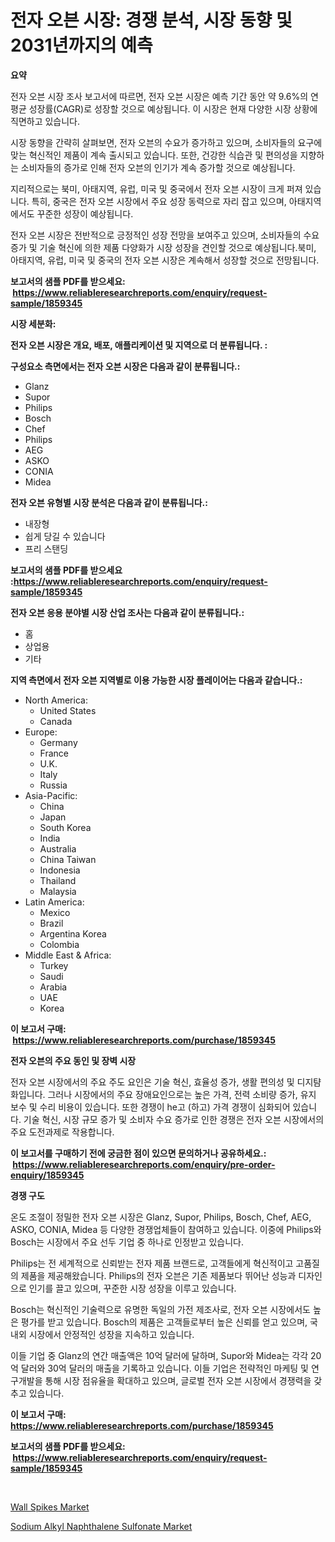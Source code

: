 <p><h1>전자 오븐 시장: 경쟁 분석, 시장 동향 및 2031년까지의 예측</h1></p><p><strong>요약</strong></p>
<p><p>전자 오븐 시장 조사 보고서에 따르면, 전자 오븐 시장은 예측 기간 동안 약 9.6%의 연평균 성장률(CAGR)로 성장할 것으로 예상됩니다. 이 시장은 현재 다양한 시장 상황에 직면하고 있습니다.</p><p>시장 동향을 간략히 살펴보면, 전자 오븐의 수요가 증가하고 있으며, 소비자들의 요구에 맞는 혁신적인 제품이 계속 출시되고 있습니다. 또한, 건강한 식습관 및 편의성을 지향하는 소비자들의 증가로 인해 전자 오븐의 인기가 계속 증가할 것으로 예상됩니다.</p><p>지리적으로는 북미, 아태지역, 유럽, 미국 및 중국에서 전자 오븐 시장이 크게 퍼져 있습니다. 특히, 중국은 전자 오븐 시장에서 주요 성장 동력으로 자리 잡고 있으며, 아태지역에서도 꾸준한 성장이 예상됩니다.</p><p>전자 오븐 시장은 전반적으로 긍정적인 성장 전망을 보여주고 있으며, 소비자들의 수요 증가 및 기술 혁신에 의한 제품 다양화가 시장 성장을 견인할 것으로 예상됩니다.북미, 아태지역, 유럽, 미국 및 중국의 전자 오븐 시장은 계속해서 성장할 것으로 전망됩니다.</p></p>
<p><strong>보고서의 샘플 PDF를 받으세요: &nbsp;<a href="https://www.reliableresearchreports.com/enquiry/request-sample/1859345">https://www.reliableresearchreports.com/enquiry/request-sample/1859345</a></strong></p>
<p><strong>시장 세분화:</strong></p>
<p><strong> 전자 오븐 시장은 개요, 배포, 애플리케이션 및 지역으로 더 분류됩니다. :</strong></p>
<p><strong>구성요소 측면에서는 전자 오븐 시장은 다음과 같이 분류됩니다.:</strong></p>
<p><ul><li>Glanz</li><li>Supor</li><li>Philips</li><li>Bosch</li><li>Chef</li><li>Philips</li><li>AEG</li><li>ASKO</li><li>CONIA</li><li>Midea</li></ul></p>
<p><strong> 전자 오븐 유형별 시장 분석은 다음과 같이 분류됩니다.:</strong></p>
<p><ul><li>내장형</li><li>쉽게 당길 수 있습니다</li><li>프리 스탠딩</li></ul></p>
<p><strong>보고서의 샘플 PDF를 받으세요 :<a href="https://www.reliableresearchreports.com/enquiry/request-sample/1859345">https://www.reliableresearchreports.com/enquiry/request-sample/1859345</a></strong></p>
<p><strong> 전자 오븐 응용 분야별 시장 산업 조사는 다음과 같이 분류됩니다.:</strong></p>
<p><ul><li>홈</li><li>상업용</li><li>기타</li></ul></p>
<p><strong>지역 측면에서 전자 오븐 지역별로 이용 가능한 시장 플레이어는 다음과 같습니다.:</strong></p>
<p><ul>
    <li>
        North America:
        <ul>
            <li>United States</li>
            <li>Canada</li>
        </ul>
    </li>
    <li>
        Europe:
        <ul>
            <li>Germany</li>
            <li>France</li>
            <li>U.K.</li>
            <li>Italy</li>
            <li>Russia</li>
        </ul>
    </li>
    <li>
        Asia-Pacific:
        <ul>
            <li>China</li>
            <li>Japan</li>
            <li>South Korea</li>
            <li>India</li>
            <li>Australia</li>
            <li>China Taiwan</li>
            <li>Indonesia</li>
            <li>Thailand</li>
            <li>Malaysia</li>
        </ul>
    </li>
    <li>
        Latin America:
        <ul>
            <li>Mexico</li>
            <li>Brazil</li>
            <li>Argentina Korea</li>
            <li>Colombia</li>
        </ul>
    </li>
    <li>
        Middle East & Africa:
        <ul>
            <li>Turkey</li>
            <li>Saudi</li>
            <li>Arabia</li>
            <li>UAE</li>
            <li>Korea</li>
        </ul>
    </li>
    </ul></p>
<p><strong>이 보고서 구매: &nbsp;<a href="https://www.reliableresearchreports.com/purchase/1859345">https://www.reliableresearchreports.com/purchase/1859345</a></strong></p>
<p><strong>전자 오븐의 주요 동인 및 장벽 시장</strong></p>
<p><p>전자 오븐 시장에서의 주요 주도 요인은 기술 혁신, 효율성 증가, 생활 편의성 및 디지턈화입니다. 그러나 시장에서의 주요 장애요인으로는 높은 가격, 전력 소비량 증가, 유지 보수 및 수리 비용이 있습니다. 또한 경쟁이 he고 (하고) 가격 경쟁이 심화되어 있습니다. 기술 혁신, 시장 규모 증가 및 소비자 수요 증가로 인한 경쟁은 전자 오븐 시장에서의 주요 도전과제로 작용합니다.</p></p>
<p><strong>이 보고서를 구매하기 전에 궁금한 점이 있으면 문의하거나 공유하세요.: &nbsp;<a href="https://www.reliableresearchreports.com/enquiry/pre-order-enquiry/1859345">https://www.reliableresearchreports.com/enquiry/pre-order-enquiry/1859345</a></strong></p>
<p><strong>경쟁 구도</strong></p>
<p><p>온도 조절이 정밀한 전자 오븐 시장은 Glanz, Supor, Philips, Bosch, Chef, AEG, ASKO, CONIA, Midea 등 다양한 경쟁업체들이 참여하고 있습니다. 이중에 Philips와 Bosch는 시장에서 주요 선두 기업 중 하나로 인정받고 있습니다. </p><p>Philips는 전 세계적으로 신뢰받는 전자 제품 브랜드로, 고객들에게 혁신적이고 고품질의 제품을 제공해왔습니다. Philips의 전자 오븐은 기존 제품보다 뛰어난 성능과 디자인으로 인기를 끌고 있으며, 꾸준한 시장 성장을 이루고 있습니다.</p><p>Bosch는 혁신적인 기술력으로 유명한 독일의 가전 제조사로, 전자 오븐 시장에서도 높은 평가를 받고 있습니다. Bosch의 제품은 고객들로부터 높은 신뢰를 얻고 있으며, 국내외 시장에서 안정적인 성장을 지속하고 있습니다.</p><p>이들 기업 중 Glanz의 연간 매출액은 10억 달러에 달하며, Supor와 Midea는 각각 20억 달러와 30억 달러의 매출을 기록하고 있습니다. 이들 기업은 전략적인 마케팅 및 연구개발을 통해 시장 점유율을 확대하고 있으며, 글로벌 전자 오븐 시장에서 경쟁력을 갖추고 있습니다.</p></p>
<p><strong>이 보고서 구매: &nbsp; <a href="https://www.reliableresearchreports.com/purchase/1859345">https://www.reliableresearchreports.com/purchase/1859345</a></strong></p>
<p><strong>보고서의 샘플 PDF를 받으세요: &nbsp;<a href="https://www.reliableresearchreports.com/enquiry/request-sample/1859345">https://www.reliableresearchreports.com/enquiry/request-sample/1859345</a></strong><strong></strong></p>
<p>&nbsp;</p>
<p><p><a href="https://github.com/Hazelklievgspy6vdcsmu106w/Market-Research-Report-List-1/blob/main/wall-spikes-market.md">Wall Spikes Market</a></p><p><a href="https://picayune-night-cbd.notion.site/Sodium-Alkyl-Naphthalene-Sulfonate-Market-Size-Share-Trends-Analysis-Report-By-Material-By-Type--5ffcae40a0984b148c7687c3b838af35">Sodium Alkyl Naphthalene Sulfonate Market</a></p></p>